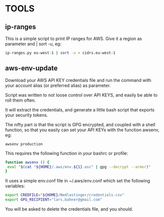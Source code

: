 TOOLS
=====


ip-ranges
---------

This is a simple script to print IP ranges for AWS. Give it a region
as parameter and | sort -u, eg:
```bash
ip-ranges.py eu-west-1 | sort -u > cidrs.eu-west-1
```


aws-env-update
--------------

Download your AWS API KEY credentials file and run the command
with your account alias (or preferred alias) as parameter.

Script was written to not loose control over API KEYS, and easily
be able to roll them often.

It will extract the credentials, and generate a little bash script
that exports your security tokens.

The nifty part is that the script is GPG encrypted, and coupled
with a shell function, so that you easily can set your API KEYs
with the function awsenv, eg:

    awsenv production

This requires the following function in your bashrc or profile:

```bash
function awsenv () {
 eval "$(cat "${HOME}/.aws/env.${1}.asc" | gpg --decrypt --armor)"
}
```


It uses a simple env.conf file in ~/.aws/env.conf which set the following
variables:
```bash
export CREDFILE="${HOME}/Nedlastinger/credentials.csv"
export GPG_RECIPIENT="lars.bahner@gmail.com"
```

You will be asked to delete the credentials file, and you should.
